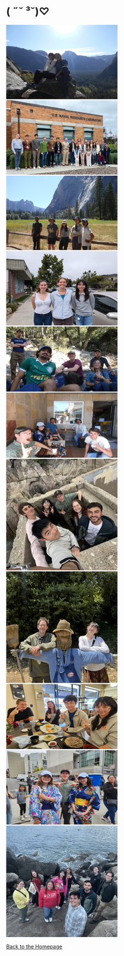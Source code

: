 # ( ˶˘ ³˘)♡

<img src="20250728_104213_7479BD.jpg" width="300" height="200"> 
<img src="2023oldinternswow.jpg" width="300" height="200">

<img src="DSC02702.JPG" width="300" height="200">
<img src="interns2024old.jpg" width="300" height="200">

<img src="20250730_124530_753A0C.JPEG" width="300" height="175"> 
<img src="20250808_103642_315FBC.JPEG" width="300" height="175">

<img src="20250721_023145_7EBA52.jpg" width="300" height="300"> 
<img src="20250809_100658_351B0A.jpg" width="300" height="300">


<img src="6294e766-47aa-4a88-b8a7-d21e0805a4ff.JPG" width="300" height="175">
<img src="20250803_131822_77081A.JPEG" width="300" height="200">

<img src="BBEAB2A4-BC1E-4E7C-9333-1B533BB72B79.jpeg" width="300" height="300">

[Back to the Homepage](./index.md)
